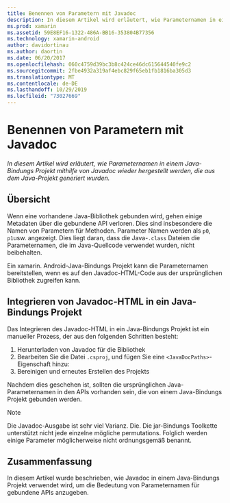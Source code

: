```yaml
---
title: Benennen von Parametern mit Javadoc
description: In diesem Artikel wird erläutert, wie Parameternamen in einem Java-Bindungs Projekt mithilfe von Javadoc wieder hergestellt werden, die aus dem Java-Projekt generiert wurden.
ms.prod: xamarin
ms.assetid: 59E8EF16-1322-486A-BB16-353804B77356
ms.technology: xamarin-android
author: davidortinau
ms.author: daortin
ms.date: 06/20/2017
ms.openlocfilehash: 060c4759d39bc3b8c424ce46dc615644540fe9c2
ms.sourcegitcommit: 2fbe4932a319af4ebc829f65eb1fb1816ba305d3
ms.translationtype: MT
ms.contentlocale: de-DE
ms.lasthandoff: 10/29/2019
ms.locfileid: "73027669"
---
```

# <a name="naming-parameters-with-javadoc"></a>Benennen von Parametern mit Javadoc

_In diesem Artikel wird erläutert, wie Parameternamen in einem Java-Bindungs Projekt mithilfe von Javadoc wieder hergestellt werden, die aus dem Java-Projekt generiert wurden._

## <a name="overview"></a>Übersicht

Wenn eine vorhandene Java-Bibliothek gebunden wird, gehen einige Metadaten über die gebundene API verloren. Dies sind insbesondere die Namen von Parametern für Methoden. Parameter Namen werden als `p0`, `p1`usw. angezeigt. Dies liegt daran, dass die Java-`.class` Dateien die Parameternamen, die im Java-Quellcode verwendet wurden, nicht beibehalten. 

Ein xamarin. Android-Java-Bindungs Projekt kann die Parameternamen bereitstellen, wenn es auf den Javadoc-HTML-Code aus der ursprünglichen Bibliothek zugreifen kann. 

## <a name="integrating-javadoc-html-into-a-java-binding-project"></a>Integrieren von Javadoc-HTML in ein Java-Bindungs Projekt

Das Integrieren des Javadoc-HTML in ein Java-Bindungs Projekt ist ein manueller Prozess, der aus den folgenden Schritten besteht: 

1. Herunterladen von Javadoc für die Bibliothek
2. Bearbeiten Sie die Datei `.csproj`, und fügen Sie eine `<JavaDocPaths>`-Eigenschaft hinzu:
3. Bereinigen und erneutes Erstellen des Projekts

Nachdem dies geschehen ist, sollten die ursprünglichen Java-Parameternamen in den APIs vorhanden sein, die von einem Java-Bindungs Projekt gebunden werden. 

> [!NOTE]
> Die Javadoc-Ausgabe ist sehr viel Varianz. Die. Die jar-Bindungs Toolkette unterstützt nicht jede einzelne mögliche permutations. Folglich werden einige Parameter möglicherweise nicht ordnungsgemäß benannt.

## <a name="summary"></a>Zusammenfassung

In diesem Artikel wurde beschrieben, wie Javadoc in einem Java-Bindungs Projekt verwendet wird, um die Bedeutung von Parameternamen für gebundene APIs anzugeben. 

